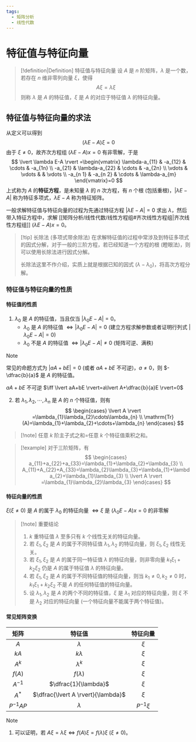 ```yaml
---
tags:
  - 矩阵分析
  - 线性代数
---
```


# 特征值与特征向量

> [!definition|Definition] 特征值与特征向量
> 设 $A$ 是 $n$ 阶矩阵，$\lambda$ 是一个数，若存在 $n$ 维非零列向量 $\xi$，使得
> $$
A\xi=\lambda \xi
> $$
> 则称 $\lambda$ 是 $A$ 的特征值，$\xi$ 是 $A$ 的对应于特征值 $\lambda$ 的特征向量。

## 特征值与特征向量的求法

从定义可以得到
$$
(\lambda E-A)\xi=0
$$
由于 $\xi\neq 0$，故齐次方程组 $(\lambda E-A)x=0$ 有非零解，于是
$$
\lvert \lambda E-A \rvert =\begin{vmatrix}
\lambda-a_{11} & -a_{12} & \cdots & -a_{1n} \\
-a_{21} & \lambda-a_{22} & \cdots & -a_{2n} \\
\vdots & \vdots &  & \vdots \\
-a_{n 1} & -a_{n 2} & \cdots & \lambda-a_{m}
\end{vmatrix}=0
$$
上式称为 $A$ 的**特征方程**，是未知量 $\lambda$ 的 $n$ 次方程，有 $n$ 个根 (包括重根)，$\lvert \lambda E-A \rvert$ 称为特征多项式，$\lambda E-A$ 称为特征矩阵。

一般求解特征值与特征向量的过程为先通过特征方程 $\lvert \lambda E-A \rvert=0$ 求出 $\lambda$，然后带入特征方程中，求解 [[矩阵分析/线性代数/线性方程组#齐次线性方程组|齐次线性方程组]] $(\lambda E-A)x=0$。

> [!tip] 长除法 (多项式带余除法)
> 在求解特征值的过程中常涉及到特征多项式的因式分解，对于一般的三阶方程，若已经知道一个方程的根 (瞪眼法)，则可以使用长除法进行因式分解。
>
> 长除法这里不作介绍，实质上就是根据已知的因式 $(\lambda-\lambda_{0})$，将高次方程分解。

### 特征值与特征向量的性质

#### 特征值的性质

1. $\lambda_{0}$ 是 $A$ 的特征值，当且仅当 $\lvert \lambda_{0}E-A \rvert=0$。
	- $\lambda_{0}$ 是 $A$ 的特征值 $\iff \lvert \lambda_{0}E-A \rvert=0$ (建立方程求解参数或者证明行列式 $\lvert \lambda_{0}E-A \rvert=0$)
	- $\lambda_{0}$ 不是 $A$ 的特征值 $\iff \lvert \lambda_{0}E-A \rvert\neq 0$ (矩阵可逆、满秩)

> [!note]
>常见的命题方式为 $\lvert aA+bE \rvert=0$ (或者 $aA+bE$ 不可逆)，$a\neq 0$，则 $-\dfrac{b}{a}$ 是 $A$ 的特征值。
>
> $aA+bE$ 不可逆 $\iff \lvert aA+bE \rvert=a\lvert A+\dfrac{b}{a}E \rvert=0$

2. 若 $\lambda_{1},\lambda_{2},\cdots,\lambda_{n}$ 是 $A$ 的 $n$ 个特征值，则有
$$
\begin{cases}
\lvert A \rvert =\lambda_{1}\lambda_{2}\cdots\lambda_{n} \\
\mathrm{Tr}(A)=\lambda_{1}+\lambda_{2}+\cdots+\lambda_{n}
\end{cases}
$$
> [!note] 任意 $k$ 阶主子式之和=任意 $k$ 个特征值乘积之和。

> [!example]
> 对于三阶矩阵，有
> $$
\begin{cases}
a_{11}+a_{22}+a_{33}=\lambda_{1}+\lambda_{2}+\lambda_{3} \\
A_{11}+A_{22}+A_{33}=\lambda_{2}\lambda_{3}+\lambda_{1}+\lambda_{2}+\lambda_{1}\lambda_{3} \\
\lvert A \rvert =\lambda_{1}\lambda_{2}\lambda_{3}
\end{cases}
> $$

#### 特征向量的性质

$\xi(\xi\neq 0)$ 是 $A$ 的属于 $\lambda_{0}$ 的特征向量 $\iff \xi$ 是 $(\lambda_{0}E-A)x=0$ 的非零解

> [!note] 重要结论
> 1. $k$ 重特征值 $\lambda$ 至多只有 $k$ 个线性无关的特征向量。
> 2. 若 $\xi_{1},\xi_{2}$ 是 $A$ 的属于不同特征值 $\lambda_{1},\lambda_{2}$ 的特征向量，则 $\xi_{1},\xi_{2}$ 线性无关。
> 3. 若 $\xi_{1},\xi_{2}$ 是 $A$ 的属于同一特征值 $\lambda$ 的特征向量，则非零向量 $k_{1}\xi_{1}+k_{2}\xi_{2}$ 仍是 $A$ 的属于特征值 $\lambda$ 的特征向量。
> 4. 若 $\xi_{1},\xi_{2}$ 是 $A$ 的属于不同特征值的特征向量，则当 $k_{1}\neq 0,k_{2}\neq 0$ 时，$k_{1}\xi_{1}+k_{2}\xi_{2}$ 不是 $A$ 的任何特征值的特征向量。
> 5. 设 $\lambda_{1},\lambda_{2}$ 是 $A$ 的两个不同的特征值，$\xi$ 是 $\lambda_{1}$ 对应的特征向量，则 $\xi$ 不是 $\lambda_{2}$ 对应的特征向量 (一个特征向量不能属于两个特征值)。

#### 常见矩阵变换

|     矩阵     |                特征值                 |    特征向量     |
| :--------: | :--------------------------------: | :---------: |
|    $A$     |             $\lambda$              |    $\xi$    |
|    $kA$    |             $k\lambda$             |    $\xi$    |
|  $A^{k}$   |           $\lambda^{k}$            |    $\xi$    |
|   $f(A)$   |            $f(\lambda)$            |    $\xi$    |
|  $A^{-1}$  |        $\dfrac{1}{\lambda}$        |    $\xi$    |
|  $A^{*}$   | $\dfrac{\lvert A \rvert}{\lambda}$ |    $\xi$    |
| $P^{-1}AP$ |             $\lambda$              | $P^{-1}\xi$ |

> [!note]
> 1. 可以证明，若 $A\xi=\lambda \xi\iff f(A)\xi=f(\lambda)\xi$ ($\xi\neq 0$)。